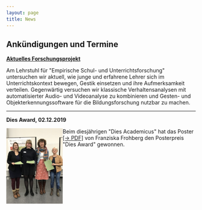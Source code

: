 ```yaml
---
layout: page
title: News
---
```


## Ankündigungen und Termine

**[Aktuelles Forschungsprojekt](https://empschul-leipzig.github.io/projekte)**

Am Lehrstuhl für "Empirische Schul- und Unterrichtsforschung" untersuchen wir aktuell, wie junge und erfahrene Lehrer sich im Unterrichtskontext bewegen, Gestik einsetzen und ihre Aufmerksamkeit verteilen. Gegenwärtig versuchen wir klassische Verhaltensanalysen mit automatisierter Audio- und Videoanalyse zu kombinieren und Gesten- und Objekterkennungssoftware für die Bildungsforschung nutzbar zu machen.
 
***

**Dies Award, 02.12.2019**

<p><img src="assets/images/Dies_Award.jpg" align=left width="150" hight="200" alt="Dies Award 2019"/>Beim diesjährigen "Dies Academicus" hat das Poster <a href="/assets/pdfs/Frohberg_Poster_2019_12_02.pdf">[&rarr; PDF]</a> von Franziska Frohberg den Posterpreis "Dies Award" gewonnen.</p>
